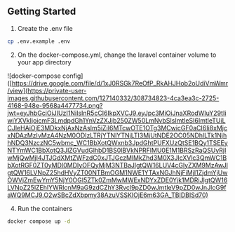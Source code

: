 ## Getting Started

1. Create the .env file

```bash
cp .env.example .env
```

2. On the docker-compose.yml, change the laravel container volume to your app directory

![docker-compose config]([https://drive.google.com/file/d/1xJ0RSGk7ReOfP_RkAHJHob2oUdiVmWmr/view](https://private-user-images.githubusercontent.com/127140332/308734823-4ca3ea3c-2725-4168-948e-9568a4477734.png?jwt=eyJhbGciOiJIUzI1NiIsInR5cCI6IkpXVCJ9.eyJpc3MiOiJnaXRodWIuY29tIiwiYXVkIjoicmF3LmdpdGh1YnVzZXJjb250ZW50LmNvbSIsImtleSI6ImtleTUiLCJleHAiOjE3MDkxNjAxNzAsIm5iZiI6MTcwOTE1OTg3MCwicGF0aCI6Ii8xMjcxNDAzMzIvMzA4NzM0ODIzLTRjYTNlYTNjLTI3MjUtNDE2OC05NDhlLTk1NjhhNDQ3NzczNC5wbmc_WC1BbXotQWxnb3JpdGhtPUFXUzQtSE1BQy1TSEEyNTYmWC1BbXotQ3JlZGVudGlhbD1BS0lBVkNPRFlMU0E1M1BRSzRaQSUyRjIwMjQwMjI4JTJGdXMtZWFzdC0xJTJGczMlMkZhd3M0X3JlcXVlc3QmWC1BbXotRGF0ZT0yMDI0MDIyOFQyMjM3NTBaJlgtQW16LUV4cGlyZXM9MzAwJlgtQW16LVNpZ25hdHVyZT00NTBmOGM1NWE1YTAxNGJhNjFiMjI1ZjdmYjUwOWVjZmEwYmY5NjY0OGI5ZTk0ZmMwMWExNDYxZDE0Yjk1MDRiJlgtQW16LVNpZ25lZEhlYWRlcnM9aG9zdCZhY3Rvcl9pZD0wJmtleV9pZD0wJnJlcG9faWQ9MCJ9.O2wSBcZdXbpmy38AzuVSSKIOjE6m63GA_TBIDBISd70)

4. Run the containers

```bash
docker compose up -d
```

